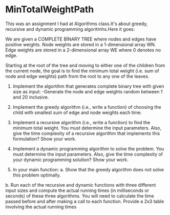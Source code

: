 # MinTotalWeightPath
This was an assignment I had at Algorithms class.It's about greedy, recursive and dynamic programming algoritmhs.Here it goes:

We are given a COMPLETE BİNARY TREE where nodes and edges have positive weights. Node  weights are stored in a 1-dimensional array WN. Edge weights are stored in a 2-dimensional array  WE where 0 denotes no edge.

Starting at the root of the tree and moving to either one of the children from the current node, the goal is to find the minimum total weight (i.e. sum of node and edge weights) path from the root to  any one of the leaves.


1. Implement the algortihm that generates complete binary tree with given size as input:
-Generate the node and edge weights random between 1 and 20 inclusive.

2. Implement the greedy algorithm (i.e., write a function) of choosing the child with smallest 
sum of edge and node weights each time.

3. Implement a recursive algorithm (i.e., write a function) to find the minimum total weight. 
You must determine the input parameters. Also, give the time complexity of a recursive 
algorithm that implements this formulation? Show your work.

4. Implement a dynamic programming algorithm to solve the problem. You must determine the 
input parameters. Also, give the time complexity of your dynamic programming solution? 
Show your work.

5. In your main function:
a. Show that the greedy algorithm does not solve this problem optimally.

b. Run each of the recursive and dynamic functions with three different input sizes and 
compute the actual running times (in milliseconds or seconds) of these three 
algorithms. You will need to calculate the time passed before and after making a call 
to each function. Provide a 2x3 table involving the actual running times
